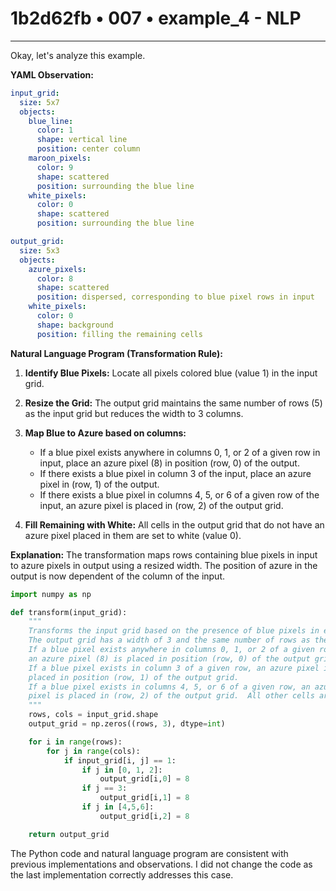 # 1b2d62fb • 007 • example_4 - NLP

---
Okay, let's analyze this example.

**YAML Observation:**

```yaml
input_grid:
  size: 5x7
  objects:
    blue_line:
      color: 1
      shape: vertical line
      position: center column
    maroon_pixels:
      color: 9
      shape: scattered
      position: surrounding the blue line
    white_pixels:
      color: 0
      shape: scattered
      position: surrounding the blue line

output_grid:
  size: 5x3
  objects:
    azure_pixels:
      color: 8
      shape: scattered
      position: dispersed, corresponding to blue pixel rows in input
    white_pixels:
      color: 0
      shape: background
      position: filling the remaining cells
```

**Natural Language Program (Transformation Rule):**

1.  **Identify Blue Pixels:** Locate all pixels colored blue (value 1) in the input grid.

2.  **Resize the Grid:** The output grid maintains the same number of rows (5) as the input grid but reduces the width to 3 columns.

3.  **Map Blue to Azure based on columns:**
    *   If a blue pixel exists anywhere in columns 0, 1, or 2 of a given row in input, place an azure pixel (8) in position (row, 0) of the output.
    *   If there exists a blue pixel in column 3 of the input, place an azure pixel in (row, 1) of the output.
    *   If there exists a blue pixel in columns 4, 5, or 6 of a given row of the input, an azure pixel is placed in (row, 2) of the output grid.

4.  **Fill Remaining with White:** All cells in the output grid that do not have an azure pixel placed in them are set to white (value 0).

**Explanation:**
The transformation maps rows containing blue pixels in input to azure pixels in output using a resized width. The position of azure in the output is now dependent of the column of the input.

```python
import numpy as np

def transform(input_grid):
    """
    Transforms the input grid based on the presence of blue pixels in each row.
    The output grid has a width of 3 and the same number of rows as the input.
    If a blue pixel exists anywhere in columns 0, 1, or 2 of a given row,
    an azure pixel (8) is placed in position (row, 0) of the output grid.
    If a blue pixel exists in column 3 of a given row, an azure pixel is
    placed in position (row, 1) of the output grid.
    If a blue pixel exists in columns 4, 5, or 6 of a given row, an azure
    pixel is placed in (row, 2) of the output grid.  All other cells are 0.
    """
    rows, cols = input_grid.shape
    output_grid = np.zeros((rows, 3), dtype=int)

    for i in range(rows):
        for j in range(cols):
            if input_grid[i, j] == 1:
                if j in [0, 1, 2]:
                    output_grid[i,0] = 8
                if j == 3:
                    output_grid[i,1] = 8
                if j in [4,5,6]:
                    output_grid[i,2] = 8

    return output_grid
```

The Python code and natural language program are consistent with previous implementations and observations. I did not change the code as the last implementation correctly addresses this case.

